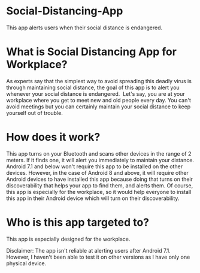 # Social-Distancing-App
This app alerts users when their social distance is endangered.

# What is Social Distancing App for Workplace?
As experts say that the simplest way to avoid spreading this deadly virus is through maintaining social distance, the goal of this app is to alert you whenever your social distance is endangered.  Let's say, you are at your workplace where you get to meet new and old people every day. You can't avoid meetings but you can certainly maintain your social distance to keep yourself out of trouble. 

# How does it work?
This app turns on your Bluetooth and scans other devices in the range of 2 meters. If it finds one, it will alert you immediately to maintain your distance. Android 7.1 and below won't require this app to be installed on the other devices. However, in the case of Android 8 and above, it will require other Android devices to have installed this app because doing that turns on their discoverability that helps your app to find them, and alerts them. Of course, this app is especially for the workplace, so it would help everyone to install this app in their Android device which will turn on their discoverability.

# Who is this app targeted to?
This app is especially designed for the workplace.

Disclaimer: The app isn't reliable at alerting users after Android 7.1. However, I haven't been able to test it on other versions as I have only one physical device.
